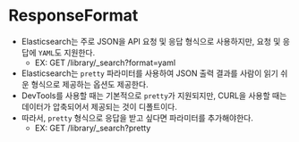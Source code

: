 # ResponseFormat
- Elasticsearch는 주로 JSON을 API 요청 및 응답 형식으로 사용하지만, 요청 및 응답에 `YAML`도 지원한다.
  - EX: GET /library/_search?format=yaml
- Elasticsearch는 `pretty` 파라미터를 사용하여 JSON 출력 결과를 사람이 읽기 쉬운 형식으로 제공하는 옵션도 제공한다.
- DevTools를 사용할 때는 기본적으로 `pretty`가 지원되지만, CURL을 사용할 때는 데이터가 압축되어서 제공되는 것이 디폴트이다.
- 따라서, `pretty` 형식으로 응답을 받고 싶다면 파라미터를 추가해야한다.
  - EX: GET /library/_search?pretty

